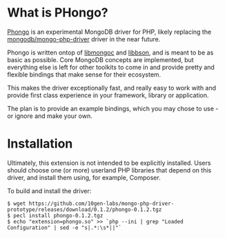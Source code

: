 # What is PHongo?

[Phongo](https://github.com/10gen-labs/mongo-php-driver-prototype) is an experimental MongoDB driver for PHP,
likely replacing the
[mongodb/mongo-php-driver](https://github.com/mongodb/mongo-php-driver) driver in the
near future.

Phongo is written ontop of [libmongoc](https://github.com/mongodb/mongo-c-driver) and
[libbson](https://github.com/mongodb/libbson), and is meant to be as basic as possible.
Core MongoDB concepts are implemented, but everything else is left for other toolkits
to come in and provide pretty and flexible bindings that make sense for their ecosystem.

This makes the driver exceptionally fast, and really easy to work with and provide
first class experience in your framework, library or application.

The plan is to provide an example bindings, which you may chose to use - or ignore
and make your own.



# Installation

Ultimately, this extension is not intended to be explicitly installed. Users should
choose one (or more) userland PHP libraries that depend on this driver, and install
them using, for example, Composer.

To build and install the driver:

	$ wget https://github.com/10gen-labs/mongo-php-driver-prototype/releases/download/0.1.2/phongo-0.1.2.tgz
	$ pecl install phongo-0.1.2.tgz
	$ echo "extension=phongo.so" >> `php --ini | grep "Loaded Configuration" | sed -e "s|.*:\s*||"`


